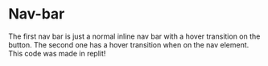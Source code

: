 # Nav-bar
The first nav bar is just a normal inline nav bar with a hover transition on the button. The second one has a hover transition when on the nav element. This code was made in replit! 
